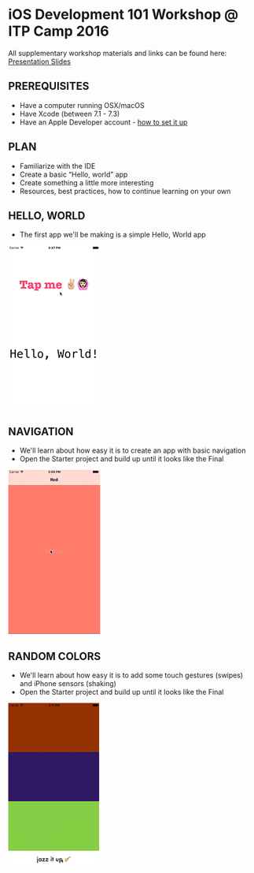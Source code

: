 # iOS Development 101 Workshop @ ITP Camp 2016

All supplementary workshop materials and links can be found here: [Presentation Slides](https://docs.google.com/presentation/d/1opGp7YcJ4mtu2ecTsYQ7ZrauK6zdvg9qrXpKJdV2WZ0/edit?usp=sharing
)

## PREREQUISITES
* Have a computer running OSX/macOS 
* Have Xcode (between 7.1 - 7.3)
* Have an Apple Developer account - [how to set it up](http://www.idownloadblog.com/2015/12/24/how-to-create-a-free-apple-developer-account-xcode/)

## PLAN
* Familiarize with the IDE
* Create a basic “Hello, world” app
* Create something a little more interesting
* Resources, best practices, how to continue learning on your own

## HELLO, WORLD
* The first app we'll be making is a simple Hello, World app

![Hello ITP gif](Assets/helloITPVideo.gif)

## NAVIGATION
* We'll learn about how easy it is to create an app with basic navigation
* Open the Starter project and build up until it looks like the Final

![Hello ITP gif](Assets/NavVideo.gif)

## RANDOM COLORS
* We'll learn about how easy it is to add some touch gestures (swipes) and iPhone sensors (shaking)
* Open the Starter project and build up until it looks like the Final

![Hello ITP gif](Assets/randomColors.gif)


